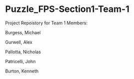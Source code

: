 # Puzzle_FPS-Section1-Team-1

Project Repoistory for Team 1 Members:

Burgess, Michael

Gurwell, Alex

Pallotta, Nicholas

Patricelli, John

Burton, Kenneth
